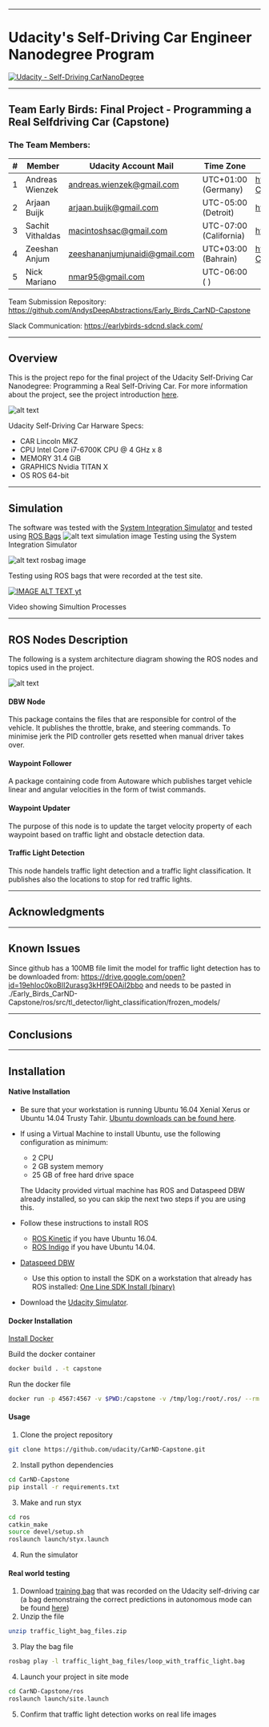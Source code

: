 
---

# Udacity's Self-Driving Car Engineer Nanodegree Program 

[![Udacity - Self-Driving CarNanoDegree](https://s3.amazonaws.com/udacity-sdc/github/shield-carnd.svg)](http://www.udacity.com/drive)

---
## Team Early Birds: Final Project - Programming a Real Selfdriving Car (Capstone)
### The Team Members:


\# | Member                  | Udacity Account Mail          | Time Zone               | Github Contributions                                                | 
---| ---                     |---                            | ---                     | ---                                                                 |    
 1 | Andreas Wienzek	     | andreas.wienzek@gmail.com     | UTC+01:00 (Germany)     | https://github.com/AndysDeepAbstractions/Early_Birds_CarND-Capstone | 
 2 | Arjaan Buijk            | arjaan.buijk@gmail.com        | UTC-05:00 (Detroit)     | https://github.com/ArjaanBuijk/Early_Birds_CarND-Capstone           |
 3 | Sachit Vithaldas        | macintoshsac@gmail.com        | UTC-07:00 (California)  | https://github.com/sachitv/Early_Birds_CarND-Capstone
 4 | Zeeshan Anjum           | zeeshananjumjunaidi@gmail.com | UTC+03:00 (Bahrain)     | https://github.com/zeeshananjumjunaidi/Early_Birds_CarND-Capstone
 5 | Nick Mariano            | nmar95@gmail.com              | UTC-06:00 (       )     |  
 
Team Submission Repository: https://github.com/AndysDeepAbstractions/Early_Birds_CarND-Capstone

Slack Communication: https://earlybirds-sdcnd.slack.com/


---
## Overview
This is the project repo for the final project of the Udacity Self-Driving Car Nanodegree: Programming a Real Self-Driving Car. For more information about the project, see the project introduction [here](https://classroom.udacity.com/nanodegrees/nd013/parts/6047fe34-d93c-4f50-8336-b70ef10cb4b2/modules/e1a23b06-329a-4684-a717-ad476f0d8dff/lessons/462c933d-9f24-42d3-8bdc-a08a5fc866e4/concepts/5ab4b122-83e6-436d-850f-9f4d26627fd9).
   
![alt text](https://github.com/AndysDeepAbstractions/Early_Birds_CarND-Capstone/blob/master/imgs/carla.jpg?raw=true "Carla")

Udacity Self-Driving Car Harware Specs:
- CAR Lincoln MKZ
- CPU Intel Core i7-6700K CPU @ 4 GHz x 8
- MEMORY 31.4 GiB 
- GRAPHICS Nvidia TITAN X 
- OS ROS 64-bit 

---
## Simulation
The software was tested with the [System Integration Simulator](https://github.com/udacity/CarND-Capstone/releases "System Integration Simulator") and tested using [ROS Bags](http://wiki.ros.org/Bags "ROS Bags")
![alt text simulation image](https://github.com/AndysDeepAbstractions/Early_Birds_CarND-Capstone/blob/master/imgs/simulator.png?raw=true "Simulation")
Testing using the System Integration Simulator

![alt text rosbag image](https://github.com/AndysDeepAbstractions/Early_Birds_CarND-Capstone/blob/master/imgs/ros_bag.png?raw=true "Simulation")

Testing using ROS bags that were recorded at the test site.


[![IMAGE ALT TEXT yt](http://img.youtube.com/vi/AeTWVj-u7h0/0.jpg)](http://www.youtube.com/watch?v=AeTWVj-u7h0)

Video showing Simultion Processes

---
## ROS Nodes Description
The following is a system architecture diagram showing the ROS nodes and topics used in the project. 

![alt text](https://github.com/AndysDeepAbstractions/Early_Birds_CarND-Capstone/blob/master/imgs/final-project-ros-graph-v2.png?raw=true "ROS Nodes Description")
#### DBW Node
 This package contains the files that are responsible for control of the vehicle. It publishes the throttle, brake, and steering commands. To minimise jerk the PID controller gets resetted when manual driver takes over.
#### Waypoint Follower
A package containing code from Autoware which publishes target vehicle linear and angular velocities in the form of twist commands. 
#### Waypoint Updater
The purpose of this node is to update the target velocity property of each waypoint based on traffic light and obstacle detection data. 
#### Traffic Light Detection
This node handels traffic light detection and a traffic light classification. It publishes also the locations to stop for red traffic lights.

---
## Acknowledgments

---
## Known Issues

Since github has a 100MB file limit the model for traffic light detection has to be downloaded from:
https://drive.google.com/open?id=19ehIoc0koBII2urasg3kHf9EOAiI2bbo
and needs to be pasted in
./Early_Birds_CarND-Capstone/ros/src/tl_detector/light_classification/frozen_models/

---
## Conclusions

---
## Installation
#### Native Installation

* Be sure that your workstation is running Ubuntu 16.04 Xenial Xerus or Ubuntu 14.04 Trusty Tahir. [Ubuntu downloads can be found here](https://www.ubuntu.com/download/desktop).
* If using a Virtual Machine to install Ubuntu, use the following configuration as minimum:
  * 2 CPU
  * 2 GB system memory
  * 25 GB of free hard drive space

  The Udacity provided virtual machine has ROS and Dataspeed DBW already installed, so you can skip the next two steps if you are using this.

* Follow these instructions to install ROS
  * [ROS Kinetic](http://wiki.ros.org/kinetic/Installation/Ubuntu) if you have Ubuntu 16.04.
  * [ROS Indigo](http://wiki.ros.org/indigo/Installation/Ubuntu) if you have Ubuntu 14.04.
* [Dataspeed DBW](https://bitbucket.org/DataspeedInc/dbw_mkz_ros)
  * Use this option to install the SDK on a workstation that already has ROS installed: [One Line SDK Install (binary)](https://bitbucket.org/DataspeedInc/dbw_mkz_ros/src/81e63fcc335d7b64139d7482017d6a97b405e250/ROS_SETUP.md?fileviewer=file-view-default)
* Download the [Udacity Simulator](https://github.com/udacity/CarND-Capstone/releases/tag/v1.2).

#### Docker Installation
[Install Docker](https://docs.docker.com/engine/installation/)

Build the docker container
```bash
docker build . -t capstone
```

Run the docker file
```bash
docker run -p 4567:4567 -v $PWD:/capstone -v /tmp/log:/root/.ros/ --rm -it capstone
```

#### Usage

1. Clone the project repository
```bash
git clone https://github.com/udacity/CarND-Capstone.git
```

2. Install python dependencies
```bash
cd CarND-Capstone
pip install -r requirements.txt
```
3. Make and run styx
```bash
cd ros
catkin_make
source devel/setup.sh
roslaunch launch/styx.launch
```
4. Run the simulator

#### Real world testing
1. Download [training bag](https://drive.google.com/file/d/0B2_h37bMVw3iYkdJTlRSUlJIamM/view?usp=sharing) that was recorded on the Udacity self-driving car (a bag demonstraing the correct predictions in autonomous mode can be found [here](https://drive.google.com/open?id=0B2_h37bMVw3iT0ZEdlF4N01QbHc))
2. Unzip the file
```bash
unzip traffic_light_bag_files.zip
```
3. Play the bag file
```bash
rosbag play -l traffic_light_bag_files/loop_with_traffic_light.bag
```
4. Launch your project in site mode
```bash
cd CarND-Capstone/ros
roslaunch launch/site.launch
```
5. Confirm that traffic light detection works on real life images
